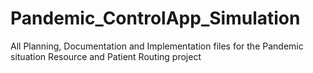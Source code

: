 # Pandemic_ControlApp_Simulation
All Planning, Documentation and Implementation files for the Pandemic situation Resource and Patient Routing project
